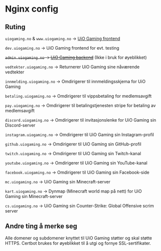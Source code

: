 # Nginx config

## Ruting

`uiogaming.no` & `www.uiogaming.no` -> [UiO Gaming frontend](https://github.com/UiO-Gaming/uiogaming-website/tree/main/web)

`dev.uiogaming.no` -> UiO Gaming frontend for evt. testing

~~`admin.uiogaming.no` -> [UiO Gaming backend](https://github.com/UiO-Gaming/uiogaming-website/tree/main/studio)~~ (Ikke i bruk for øyeblikket)

`vedtekter.uiogaming.no` -> Returnerer UiO Gaming sine nåværende vedtekter

`innmelding.uiogaming.no` -> Omdirigerer til innmeldingsskjema for UiO Gaming

`betaling.uiogaming.no` -> Omdirigerer til vippsbetaling for medlemsavgift

`pay.uiogaming.no` -> Omdirigerer til betalingstjenesten stripe for betaling av medlemsavgift

`discord.uiogaming.no` -> Omdirigerer til invitasjonslenke for UiO Gaming sin Discord-server

`instagram.uiogaming.no` -> Omdirigerer til UiO Gaming sin Instagram-profil

`github.uiogaming.no` -> Omdirigerer til UiO Gaming sin GitHub-profil

`twitch.uiogaming.no` -> Omdirigerer til UiO Gaming sin Twitch-kanal

`youtube.uiogaming.no` -> Omdirigerer til UiO Gaming sin YouTube-kanal

`facebook.uiogaming.no` -> Omdirigerer til UiO Gaming sin Facebook-side

`mc.uiogaming.no` -> UiO Gaming sin Minecraft-server

`kart.uiogaming.no` -> Dynmap (Minecraft world map på nett) for UiO Gaming sin Minecraft-server

`cs.uiogaming.no` -> UiO Gaming sin Counter-Strike: Global Offensive scrim server

## Andre ting å merke seg

Alle domener og subdomener knyttet til UiO Gaming støtter og skal støtte HTTPS. Certbot brukes for øyeblikket til å utgi og fornye SSL-sertifikater.
